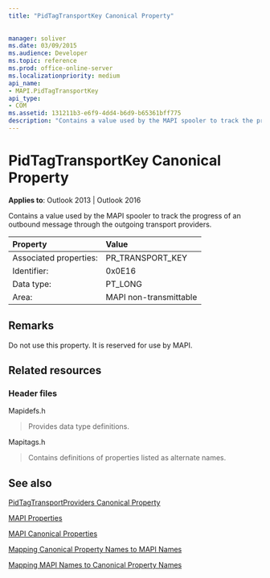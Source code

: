 ```yaml
---
title: "PidTagTransportKey Canonical Property"
 
 
manager: soliver
ms.date: 03/09/2015
ms.audience: Developer
ms.topic: reference
ms.prod: office-online-server
ms.localizationpriority: medium
api_name:
- MAPI.PidTagTransportKey
api_type:
- COM
ms.assetid: 131211b3-e6f9-4dd4-b6d9-b65361bff775
description: "Contains a value used by the MAPI spooler to track the progress of an outbound message through the outgoing transport providers."
---
```


# PidTagTransportKey Canonical Property

  
  
**Applies to**: Outlook 2013 | Outlook 2016 
  
Contains a value used by the MAPI spooler to track the progress of an outbound message through the outgoing transport providers.
  
|Property |Value |
|:-----|:-----|
|Associated properties:  <br/> |PR_TRANSPORT_KEY  <br/> |
|Identifier:  <br/> |0x0E16  <br/> |
|Data type:  <br/> |PT_LONG  <br/> |
|Area:  <br/> |MAPI non-transmittable  <br/> |
   
## Remarks

Do not use this property. It is reserved for use by MAPI.
  
## Related resources

### Header files

Mapidefs.h
  
> Provides data type definitions.
    
Mapitags.h
  
> Contains definitions of properties listed as alternate names.
    
## See also



[PidTagTransportProviders Canonical Property](pidtagtransportproviders-canonical-property.md)


[MAPI Properties](mapi-properties.md)
  
[MAPI Canonical Properties](mapi-canonical-properties.md)
  
[Mapping Canonical Property Names to MAPI Names](mapping-canonical-property-names-to-mapi-names.md)
  
[Mapping MAPI Names to Canonical Property Names](mapping-mapi-names-to-canonical-property-names.md)

